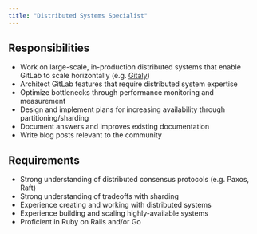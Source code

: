 ```yaml
---
title: "Distributed Systems Specialist"
---
```


## Responsibilities

- Work on large-scale, in-production distributed systems that enable GitLab to scale horizontally (e.g. [Gitaly](https://gitlab.com/gitlab-org/gitaly/tree/master))
- Architect GitLab features that require distributed system expertise
- Optimize bottlenecks through performance monitoring and measurement
- Design and implement plans for increasing availability through partitioning/sharding
- Document answers and improves existing documentation
- Write blog posts relevant to the community

## Requirements

- Strong understanding of distributed consensus protocols (e.g. Paxos, Raft)
- Strong understanding of tradeoffs with sharding
- Experience creating and working with distributed systems
- Experience building and scaling highly-available systems
- Proficient in Ruby on Rails and/or Go

